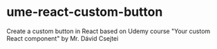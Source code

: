 # ume-react-custom-button
Create a custom button in React based on Udemy course "Your custom React component" by Mr. Dávid Csejtei
